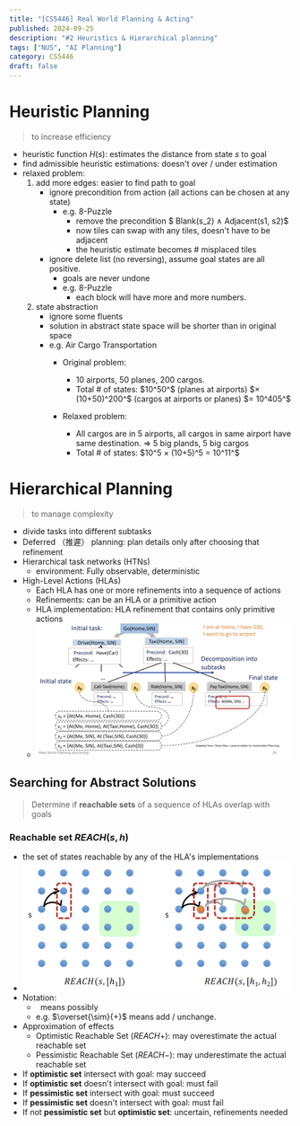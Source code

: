 ```yaml
---
title: "[CS5446] Real World Planning & Acting"
published: 2024-09-25
description: "#2 Heuristics & Hierarchical planning"
tags: ["NUS", "AI Planning"]
category: CS5446
draft: false
---
```

# Heuristic Planning 
> to increase efficiency
- heuristic function $H(s)$: estimates the distance from state $s$ to goal
- find admissible heuristic estimations: doesn't over / under estimation
- relaxed problem:
    1. add more edges: easier to find path to goal
        - ignore precondition from action (all actions can be chosen at any state)
            - e.g. 8-Puzzle
                - remove the precondition $ Blank(s_2) ∧ Adjacent(s1, s2)$
                - now tiles can swap with any tiles, doesn't have to be adjacent
                - the heuristic estimate becomes # misplaced tiles
        - ignore delete list (no reversing), assume goal states are all positive.
            - goals are never undone
            - e.g. 8-Puzzle
                - each block will have more and more numbers.
    2. state abstraction
        - ignore some fluents
        - solution in abstract state space will be shorter than in original space
        - e.g. Air Cargo Transportation
            - Original problem:
                - 10 airports, 50 planes, 200 cargos.
                - Total # of states: $10^50^$ (planes at airports) $× (10+50)^200^$ (cargos at airports or planes) $= 10^405^$

            - Relaxed problem:
                - All cargos are in 5 airports, all cargos in same airport have same destination. => 5 big plands, 5 big cargos
                - Total # of states: $10^5 × (10+5)^5 = 10^11^$

# Hierarchical Planning
> to manage complexity
- divide tasks into different subtasks
- Deferred （推遲） planning: plan details only after choosing that refinement
- Hierarchical task networks (HTNs)
    - environment: Fully observable, deterministic
- High-Level Actions (HLAs)
    - Each HLA has one or more refinements into a sequence of actions
    - Refinements: can be an HLA or a primitive action
    - HLA implementation: HLA refinement that contains only primitive actions
    - ![HTN example](HTN_example.png)

## Searching for Abstract Solutions
> Determine if **reachable sets** of a sequence of HLAs overlap with goals

### Reachable set $REACH(s, h)$
- the set of states reachable by any of the HLA's implementations
- ![Reachable set](reachable_set.png)
- Notation:
    - $~$ means possibly
    - e.g. $\overset{\sim}{+}$ means add / unchange.
- Approximation of effects
    - Optimistic Reachable Set ($REACH+$): may overestimate the actual reachable set
    - Pessimistic Reachable Set ($REACH-$): may underestimate the actual reachable set
- If **optimistic set** intersect with goal: may succeed
- If **optimistic set** doesn't intersect with goal: must fail
- If **pessimistic set** intersect with goal: must succeed
- If **pessimistic set** doesn't intersect with goal: must fail
- If not **pessimistic set** but **optimistic set**: uncertain, refinements needed
